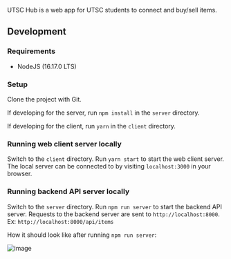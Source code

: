 UTSC Hub is a web app for UTSC students to connect and buy/sell items.


## Development



### Requirements

- NodeJS (16.17.0 LTS)

### Setup

Clone the project with Git.

If developing for the server, run `npm install` in the `server` directory. 

If developing for the client, run `yarn` in the `client` directory.


### Running web client server locally

Switch to the `client` directory. Run `yarn start` to start the web client server. The local server can be connected to by visiting `localhost:3000` in your browser.

### Running backend API server locally

Switch to the `server` directory. Run `npm run server` to start the backend API server. Requests to the backend server are sent to `http://localhost:8000`. Ex: `http://localhost:8000/api/items`

How it should look like after running `npm run server`:

![image](https://user-images.githubusercontent.com/69706702/192059643-aab9938c-783b-497e-b19f-4291653a4cec.png)
